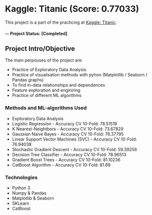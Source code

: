# Kaggle: Titanic (Score: 0.77033)
This project is a part of the practicing at [Kaggle: Titanic](https://www.kaggle.com/c/titanic). 

#### -- Project Status: [Completed]

## Project Intro/Objective
The main perpouses of the project are:
- Practice of Exploratory Data Analysis
- Practice of visualisation methods with pyhon (Matplotlib / Seaborn / Pandas graphs)
- To find in-data relationships and dependences
- Feature exploration and enginiring
- Practice of different ML algorithms

### Methods and ML-algorithms Used
- Exploratory Data Analysis
- Logistic Regression - Accuracy CV 10-Fold: 78.51519
- K Nearest-Neightbors - Accuracy CV 10-Fold: 73.67829
- Gaussian Naive Bayes - Accuracy CV 10-Fold: 76.37795
- Linear Support Vector Machines (SVC) - Accuracy CV 10-Fold: 76.94038
- Stochastic Gradient Descent - Accuracy CV 10-Fold: 59.39258
- Decision Tree Classifier - Accuracy CV 10-Fold: 78.96513
- Gradient Boost Trees - Accuracy CV 10-Fold: 81.10236
- CatBoost Algorithm - Accuracy CV 10-Fold: 81.89

### Technologies
- Python 3
- Numpy & Pandas
- Matplotlib & Seaborn
- SKLearn
- CatBoost
